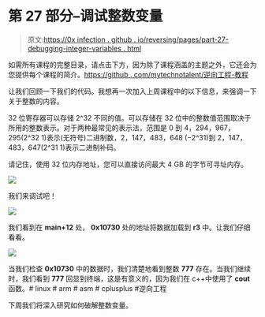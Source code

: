 # 第 27 部分–调试整数变量

> 原文:[https://0x infection . github . io/reversing/pages/part-27-debugging-integer-variables . html](https://0xinfection.github.io/reversing/pages/part-27-debugging-integer-variables.html)

如需所有课程的完整目录，请点击下方，因为除了课程涵盖的主题之外，它还会为您提供每个课程的简介。[https://github . com/mytechnotalent/逆向工程-教程](https://github.com/mytechnotalent/Reverse-Engineering-Tutorial)

让我们回顾一下我们的代码。我想再一次加入上周课程中的以下信息，来强调一下关于整数的内容。

32 位寄存器可以存储 2^32 不同的值。可以存储在 32 位中的整数值范围取决于所用的整数表示。对于两种最常见的表示法，范围是 0 到 4，294，967，295(2^32 1)表示(无符号)二进制数，2，147，483，648 (−2^31)到 2，147，483，647(2^31 1)表示二进制补码。

请记住，使用 32 位内存地址，您可以直接访问最大 4 GB 的字节可寻址内存。

![](../Images/acb4d9bd5aead1298a5ed700b61d9ffd.png)

我们来调试吧！

![](../Images/1d82df087fcba4500e24b23367f7983a.png)

我们看到在 **main+12** 处， **0x10730** 处的地址将数据加载到 **r3** 中。让我们仔细看看。

![](../Images/d315fc6ae7e0bf608133370d40520b21.png)

当我们检查 **0x10730** 中的数据时，我们清楚地看到整数 **777** 存在。当我们继续时，我们看到 **777** 回显到终端，这是有意义的，因为我们在 c++中使用了 **cout** 函数。# linux # arm # asm # cplusplus #逆向工程

下周我们将深入研究如何破解整数变量。
